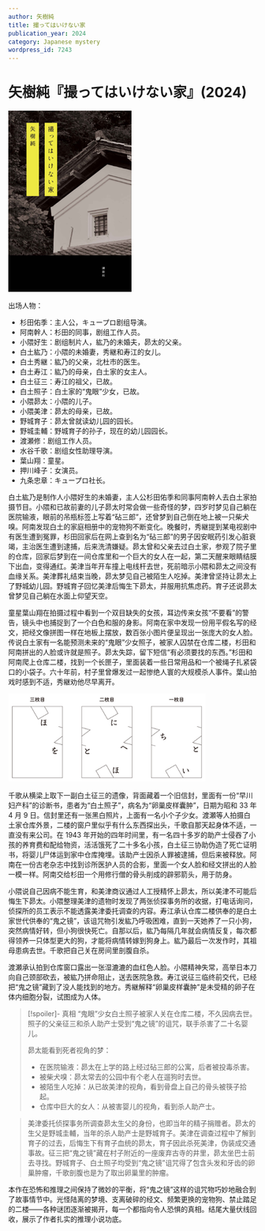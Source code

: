 ```yaml
---
author: 矢樹純
title: 撮ってはいけない家
publication_year: 2024
category: Japanese mystery
wordpress_id: 7243
---
```


# 矢樹純『撮ってはいけない家』(2024)

<img src=images/2024_cover.jpg width=250/>

出场人物：
* 杉田佑季：主人公，キュープロ剧组导演。
* 阿南幹人：杉田的同事，剧组工作人员。
* 小隈好生：剧组制片人，紘乃的未婚夫，昴太的父亲。
* 白土紘乃：小隈的未婚妻，秀継和寿江的女儿。
* 白土秀継：紘乃的父亲，北杜市的医生。
* 白土寿江：紘乃的母亲，白土家的女主人。
* 白土征三：寿江的祖父，已故。
* 白土照子：白土家的“鬼眼”少女，已故。
* 小隈昴太：小隈的儿子。
* 小隈美津：昴太的母亲，已故。
* 野城育子：昴太曾就读幼儿园的园长。
* 野城圭輔：野城育子的孙子，现在的幼儿园园长。
* 渡瀬修：剧组工作人员。
* 水谷千歌：剧组女性助理导演。
* 葉山翔：童星。
* 押川峰子：女演员。
* 九条忠章：キュープロ社长。

白土紘乃是制作人小隈好生的未婚妻，主人公杉田佑季和同事阿南幹人去白土家拍摄节目。小隈和已故前妻的儿子昴太时常会做一些奇怪的梦，四岁时梦见自己躺在医院输液，眼前的吊瓶标签上写着“砧三郎”，还曾梦到自己倒在地上被一只柴犬嗅。阿南发现白土的家庭相册中的宠物狗不断变化。晚餐时，秀継提到某电视剧中有医生遭到冤罪，杉田回家后在网上查到名为“砧三郎”的男子因安眠药引发心脏衰竭，主治医生遭到逮捕，后来洗清嫌疑。昴太曾和父亲去过白土家，参观了院子里的仓库，回家后梦到在一间仓库里和一个巨大的女人在一起，第二天醒来眼睛结膜下出血，变得通红。美津当年开车撞上电线杆去世，死前暗示小隈和昴太之间没有血缘关系。美津葬礼结束当晚，昴太梦见自己被陌生人吃掉。美津曾坚持让昴太上了野城幼儿园。野城育子回忆美津后悔生下昴太，并服用抗焦虑药。育子还说昴太曾梦见自己躺在水面上仰望天空。

童星葉山翔在拍摄过程中看到一个双目缺失的女孩，耳边传来女孩“不要看”的警告，镜头中也捕捉到了一个白色和服的身影。阿南在家中发现一份用平假名写的经文，把经文像拼图一样在地板上摆放，数百张小图片便呈现出一张庞大的女人脸。传说白土家有一名能预测未来的“鬼眼”少女照子，被家人囚禁在仓库二楼，杉田和阿南拼出的人脸或许就是照子。昴太失踪，留下短信“有必须要找的东西。”杉田和阿南爬上仓库二楼，找到一个长匣子，里面装着一些日常用品和一个被绳子扎紧袋口的小袋子。六十年前，村子里曾爆发过一起惨绝人寰的大规模杀人事件。葉山拍戏时感到不适，秀継劝他尽早离开。

<img src=images/2024_jigsaw.jpg width=400/>

千歌从横梁上取下一副白土征三的遗像，背面藏着一个旧信封，里面有一份“早川妇产科”的诊断书，患者为“白土照子”，病名为“卵巢皮样囊肿”，日期为昭和 33 年 4 月 9 日。信封里还有一张黑白照片，上面有一名小个子少女。渡瀬等人拍摄白土家仓库外景，二楼的窗户里似乎有什么东西探出头，千歌自那天起身体不适，一直没有来公司。在 1943 年开始的四年时间里，有一名四十多岁的助产士侵吞了小孩的养育费和配给物资，活活饿死了二十多名小孩，白土征三协助伪造了死亡证明书，将婴儿尸体运到家中仓库掩埋。该助产士因杀人罪被逮捕，但后来被释放。阿南在一份古老杂志中找到诊所医护人员的合影，里面一个女人脸和经文拼出的人脸一模一样。阿南交给杉田一个用修行僧的骨头削成的辟邪箭头，用于防身。

小隈说自己因病不能生育，和美津商议通过人工授精怀上昴太，所以美津不可能后悔生下昴太。小隈整理美津的遗物时发现了两张侦探事务所的收据，打电话询问，侦探所的员工表示不能透露美津委托调查的内容。寿江承认仓库二楼供奉的是白土家世代供奉的“鬼之镜”，该诅咒物引发紘乃呼吸困难，直到一天她养了一只小狗，突然病情好转，但小狗很快死亡。自那以后，紘乃每隔几年就会病情反复，每次都得领养一只体型更大的狗，才能将病情转嫁到狗身上。紘乃最后一次发作时，其祖母患病去世。千歌把自己关在房间里剖腹自杀。

渡瀬承认拍到仓库窗口露出一张湿漉漉的血红色人脸。小隈精神失常，高举日本刀向自己颈部砍去，被紘乃拼命阻止，送去医院急救。寿江说征三临终前交代，已经把“鬼之镜”藏到了没人能找到的地方。秀継解释“卵巢皮样囊肿”是未受精的卵子在体内细胞分裂，试图成为人体。

> [!spoiler]- 真相
> “鬼眼”少女白土照子被家人关在仓库二楼，不久因病去世。照子的父亲征三和杀人助产士受到“鬼之镜”的诅咒，联手杀害了二十名婴儿。
> 
> 昴太能看到死者视角的梦：
> * 在医院输液：昴太在上学的路上经过砧三郎的公寓，后者被投毒杀害。
> * 被柴犬嗅：昴太常去的公园中有个老人在遛狗时去世。
> * 被陌生人吃掉：从已故美津的视角，看到骨盘上自己的骨头被筷子拾起。
> * 仓库中巨大的女人：从被害婴儿的视角，看到杀人助产士。

> 美津委托侦探事务所调查昴太生父的身份，也即当年的精子捐赠者。昴太的生父是野城圭輔，当年的杀人助产士是野城育子。美津在调查过程中了解到育子的过去，后悔生下有育子血统的昴太，育子因此杀死美津，伪装成交通事故。征三把“鬼之镜”藏在村子附近的一座废弃古寺的井里，昴太坐巴士前去寻找。野城育子、白土照子均受到“鬼之镜”诅咒得了包含头发和牙齿的卵巢肿瘤，千歌剖腹也是为了取出卵巢里的肿瘤。

本作在恐怖和推理之间保持了微妙的平衡，将“鬼之镜”这样的诅咒物巧妙地融合到了故事情节中。光怪陆离的梦境、支离破碎的经文、频繁更换的宠物狗、禁止踏足的二楼——各种谜团逐渐被揭开，每一个都指向令人恐惧的真相。结尾大量伏线回收，展示了作者扎实的推理小说功底。